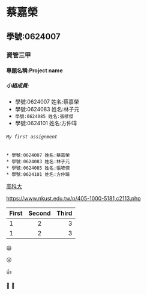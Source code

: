 # 蔡嘉榮
## 學號:0624007
### 資管三甲
#### 專題名稱:Project name
##### 小組成員:
* 學號:0624007 姓名:蔡嘉榮
* 學號:0624083 姓名:林子元
* `學號:0624085 姓名:張喭傑`
* 學號:0624101 姓名:方仲瑋      
###### `My first assignment`

```
* 學號:0624007 姓名:蔡嘉榮
* 學號:0624083 姓名:林子元
* 學號:0624085 姓名:張喭傑
* 學號:0624101 姓名:方仲瑋   
```
[高科大](https://www.nkust.edu.tw/p/405-1000-5181,c2113.php)

<https://www.nkust.edu.tw/p/405-1000-5181,c2113.php>

| First | Second | Third |
|:------|:------:|------:|
| 1 | 2 | 3 |
| 1 | 2 | 3 |

:smile:

:cry:

:+1:

:poop:
:shit:
